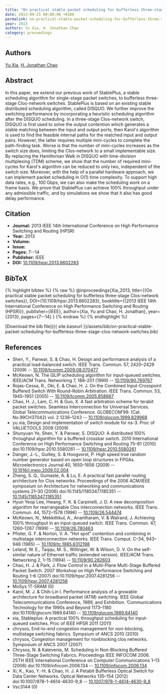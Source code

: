 ```yaml
---
title: "On practical stable packet scheduling for bufferless three-stage Clos-network switches"
date: 2013-09-25 00:00:00 +0100
permalink: on-practical-stable-packet-scheduling-for-bufferless-three-stage-clos-network-switches
year: 2013
authors: Yu Xia, H. Jonathan Chao
category: proceedings
---
```

 
## Authors
[Yu Xia](authors/yu-xia), [H. Jonathan Chao](authors/h-jonathan-chao)
 
## Abstract
In this paper, we extend our previous work of StablePlus, a stable scheduling algorithm for single-stage packet switches, to bufferless three-stage Clos-network switches. StablePlus is based on an existing stable distributed scheduling algorithm, called DISQUO. We further improve the switching performance by incorporating a heuristic scheduling algorithm after the DISQUO scheduling. In a three-stage Clos-network switch, DISQUO is first used to solve the output contention which generates a stable matching between the input and output ports, then Karol's algorithm is used to find the feasible internal paths for the matched input and output pairs. However, the latter requires multiple mini-cycles to complete the path-finding task. Worse is that the number of mini-cycles increases as the switch size does, limiting the Clos-network to a small implementable size. By replacing the Hamiltonian Walk in DISQUO with time-division multiplexing (TDM) scheme, we show that the number of required mini-cycles for Karol's algorithm can be reduced to only two, independent of the switch size. Moreover, with the help of a parallel hardware approach, we can implement packet scheduling in O(1) time complexity. To support high data rates, e.g., 100 Gbps, we can also make the scheduling work on a frame basis. We prove that StablePlus can achieve 100% throughput under any admissible traffic, and by simulations we show that it also has good delay performance.
 
## Citation
- **Journal:** 2013 IEEE 14th International Conference on High Performance Switching and Routing (HPSR)
- **Year:** 2013
- **Volume:** 
- **Issue:** 
- **Pages:** 7--14
- **Publisher:** IEEE
- **DOI:** [10.1109/hpsr.2013.6602283](https://doi.org/10.1109/hpsr.2013.6602283)
 
## BibTeX
{% highlight bibtex %}
{% raw %}
@inproceedings{Xia_2013,
  title={{On practical stable packet scheduling for bufferless three-stage Clos-network switches}},
  DOI={10.1109/hpsr.2013.6602283},
  booktitle={{2013 IEEE 14th International Conference on High Performance Switching and Routing (HPSR)}},
  publisher={IEEE},
  author={Xia, Yu and Chao, H. Jonathan},
  year={2013},
  pages={7--14}
}
{% endraw %}
{% endhighlight %}
 
[Download the bib file]({{ site.baseurl }}/assets/bib/on-practical-stable-packet-scheduling-for-bufferless-three-stage-clos-network-switches.bib)
 
## References
- Shen, Y., Panwar, S. & Chao, H. Design and performance analysis of a practical load-balanced switch. IEEE Trans. Commun. 57, 2420–2429 (2009) -- [10.1109/tcomm.2009.08.070477](https://doi.org/10.1109/tcomm.2009.08.070477)
- McKeown, N. The iSLIP scheduling algorithm for input-queued switches. IEEE/ACM Trans. Networking 7, 188–201 (1999) -- [10.1109/90.769767](https://doi.org/10.1109/90.769767)
- Rojas-Cessa, R., Oki, E. & Chao, H. J. On the Combined Input-Crosspoint Buffered Switch With Round-Robin Arbitration. IEEE Trans. Commun. 53, 1945–1951 (2005) -- [10.1109/tcomm.2005.858667](https://doi.org/10.1109/tcomm.2005.858667)
- Chao, H. J., Lam, C. H. & Guo, X. A fast arbitration scheme for terabit packet switches. Seamless Interconnection for Universal Services. Global Telecommunications Conference. GLOBECOM’99. (Cat. No.99CH37042) vol. 2 1236–1243 -- [10.1109/glocom.1999.829968](https://doi.org/10.1109/glocom.1999.829968)
- yu xia, Design and implementation of switch module for ns-3. Proc of VALUETOOLS 2009 (2009)
- Shunyuan Ye, Shen, Y. & Panwar, S. DISQUO: A distributed 100% throughput algorithm for a buffered crossbar switch. 2010 International Conference on High Performance Switching and Routing 75–81 (2010) doi:10.1109/hpsr.2010.5580261 -- [10.1109/hpsr.2010.5580261](https://doi.org/10.1109/hpsr.2010.5580261)
- Danger, J.-L., Guilley, S. & Hoogvorst, P. High speed true random number generator based on open loop structures in FPGAs. Microelectronics Journal 40, 1650–1656 (2009) -- [10.1016/j.mejo.2009.02.004](https://doi.org/10.1016/j.mejo.2009.02.004)
- Zheng, S. Q., Gumaste, A. & Lu, E. A practical fast parallel routing architecture for Clos networks. Proceedings of the 2006 ACM/IEEE symposium on Architecture for networking and communications systems 21–30 (2006) doi:10.1145/1185347.1185351 -- [10.1145/1185347.1185351](https://doi.org/10.1145/1185347.1185351)
- Hyun Yeop Lee, Hwang, F. K. & Carpinelli, J. D. A new decomposition algorithm for rearrangeable Clos interconnection networks. IEEE Trans. Commun. 44, 1572–1578 (1996) -- [10.1109/26.544474](https://doi.org/10.1109/26.544474)
- McKeown, N., Mekkittikul, A., Anantharam, V. & Walrand, J. Achieving 100% throughput in an input-queued switch. IEEE Trans. Commun. 47, 1260–1267 (1999) -- [10.1109/26.780463](https://doi.org/10.1109/26.780463)
- Pfister, G. F. & Norton, V. A. “Hot spot” contention and combining in multistage interconnection networks. IEEE Trans. Comput. C–34, 943–948 (1985) -- [10.1109/tc.1985.6312198](https://doi.org/10.1109/tc.1985.6312198)
- Leland, W. E., Taqqu, M. S., Willinger, W. & Wilson, D. V. On the self-similar nature of Ethernet traffic (extended version). IEEE/ACM Trans. Networking 2, 1–15 (1994) -- [10.1109/90.282603](https://doi.org/10.1109/90.282603)
- Chao, H. J. & Park, J. Flow Control in a Multi-Plane Multi-Stage Buffered Packet Switch. 2007 Workshop on High Performance Switching and Routing 1–6 (2007) doi:10.1109/hpsr.2007.4281256 -- [10.1109/hpsr.2007.4281256](https://doi.org/10.1109/hpsr.2007.4281256)
- MoSys 1T-SRAM (0)
- Karol, M. J. & Chih-Lin I. Performance analysis of a growable architecture for broadband packet (ATM) switching. IEEE Global Telecommunications Conference, 1989, and Exhibition. ’Communications Technology for the 1990s and Beyond 1173–1180 doi:10.1109/glocom.1989.64140 -- [10.1109/glocom.1989.64140](https://doi.org/10.1109/glocom.1989.64140)
- xia, Stableplus: A practical 100% throughput scheduling for input-queued switches. Proc of IEEE HPSR 2011 (2011)
- chrysos, End-to-end congestion management for non-blocking, multistage switching fabrics. Sympsium of ANCS 2010 (2010)
- chrysos, Congestion management for nonblocking clos networks. Symposium of ANCS 2007 (2007)
- Chrysos, N. & Katevenis, M. Scheduling in Non-Blocking Buffered Three-Stage Switching Fabrics. Proceedings IEEE INFOCOM 2006. 25TH IEEE International Conference on Computer Communications 1–13 (2006) doi:10.1109/infocom.2006.134 -- [10.1109/infocom.2006.134](https://doi.org/10.1109/infocom.2006.134)
- Xi, K., Kao, Y.-H. & Chao, H. J. A Petabit Bufferless Optical Switch for Data Center Networks. Optical Networks 135–154 (2012) doi:10.1007/978-1-4614-4630-9_8 -- [10.1007/978-1-4614-4630-9_8](https://doi.org/10.1007/978-1-4614-4630-9_8)
- Vsc3144 (0)

